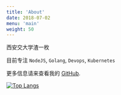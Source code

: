 ```yaml
---
title: 'About'
date: 2018-07-02
menu: 'main'
weight: 50
---
```


西安交大学渣一枚

目前专注 `NodeJS`, `Golang`, `Devops`, `Kubernetes`

更多信息请来查看我的 [GitHub](https://github.com/zcong1993).

<!-- [![github followers](https://img.shields.io/badge/dynamic/json?label=GitHub%20Followers&query=%24.data.totalSubs&url=https%3a%2f%2fapi.spencerwoo.com%2fsubstats%2f%3fsource%3dgithub%26queryKey%3dzcong1993&labelColor=282c34&color=181717&logo=github&longCache=true)](https://github.com/zcong1993) -->

[![Top Langs](https://github-readme-stats.vercel.app/api/top-langs/?username=zcong1993&hide=css&title_color=ffa86a&bg_color=222129&text_color=ffa86a)](https://github.com/zcong1993)
